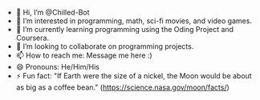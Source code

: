 - 👋 Hi, I’m @Chilled-Bot
- 👀 I’m interested in programming, math, sci-fi movies, and video games.
- 🌱 I’m currently learning programming using the Oding Project and Coursera.
- 💞️ I’m looking to collaborate on programming projects.
- 📫 How to reach me: Message me here :)
- 😄 Pronouns: He/Him/His
- ⚡ Fun fact: "If Earth were the size of a nickel, the Moon would be about as big as a coffee bean." (https://science.nasa.gov/moon/facts/)

<!---
Chilled-Bot/Chilled-Bot is a ✨ special ✨ repository because its `README.md` (this file) appears on your GitHub profile.
You can click the Preview link to take a look at your changes.
--->
